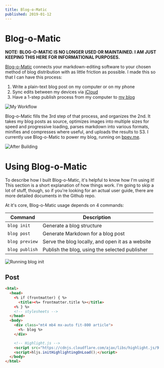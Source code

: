```yaml
---
title: Blog-o-Matic
published: 2019-01-12
---
```

# Blog-o-Matic

**NOTE: BLOG-O-MATIC IS NO LONGER USED OR MAINTAINED. I AM JUST KEEPING THIS HERE FOR INFORMATIONAL PURPOSES.**

[Blog-o-Matic](https://github.com/ivebencrazy/blog-o-matic) connects your markdown-editing software to your chosen method of blog distribution with as little friction as possible. I made this so that I can have this process:

1. Write a plain-text blog post on my computer or on my phone
2. Sync edits between my devices via [iCloud](https://www.icloud.com)
3. Have a 1-step publish process from my computer to [my blog](https://bpev.me)

![My Workflow](https://static.bpev.me/blog/blog-o-matic/blog-o-matic-workflow.png)

Blog-o-Matic fills the 3rd step of that process, and organizes the 2nd. It takes my blog posts as source, optimizes images into multiple sizes for speed and progressive loading, parses markdown into various formats, minifies and compresses where useful, and uploads the results to S3. I currently use Blog-o-Matic to power my blog, running on [bpev.me](https://bpev.me).

![After Building](https://static.bpev.me/blog/blog-o-matic/blog-o-matic-built.png)

# Using Blog-o-Matic

To describe how I built Blog-o-Matic, it's helpful to know how I'm using it! This section is a short explanation of how things work. I'm going to skip a lot of stuff, though, so if you're looking for an actual user guide, there are more detailed documents in the Github repo.

At it's core, Blog-o-Matic usage depends on 4 commands:

| Command        | Description                                      |
| -------------- | ------------------------------------------------ |
| `blog init`    | Generate a blog structure                        |
| `blog post`    | Generate Markdown for a blog post                |
| `blog preview` | Serve the blog locally, and open it as a website |
| `blog publish` | Publish the blog, using the selected publisher   |

![Running `blog init`](https://static.bpev.me/blog/blog-o-matic/blog-o-matic-init.png)

## Post

```html
<html>
  <head>
    <% if (frontmatter) { %>
      <title><%= frontmatter.title %></title>
    <% } %>
    <!-- stylesheets -->
  </head>
  <body>
    <div class="mt4 mb4 mx-auto fit-800 article">
      <%- blog %>
    </div>

    <!-- Highlight.js -->
    <script src="https://cdnjs.cloudflare.com/ajax/libs/highlight.js/9.14.2/highlight.min.js"></script>
    <script>hljs.initHighlightingOnLoad();</script>
  </body>
</html>
```
